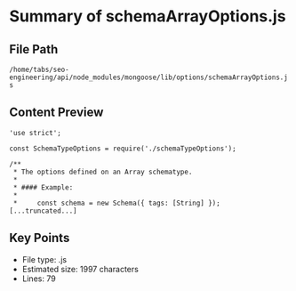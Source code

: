 # Summary of schemaArrayOptions.js
  
## File Path
`/home/tabs/seo-engineering/api/node_modules/mongoose/lib/options/schemaArrayOptions.js`

## Content Preview
```
'use strict';

const SchemaTypeOptions = require('./schemaTypeOptions');

/**
 * The options defined on an Array schematype.
 *
 * #### Example:
 *
 *     const schema = new Schema({ tags: [String] });
[...truncated...]
```

## Key Points
- File type: .js
- Estimated size: 1997 characters
- Lines: 79
